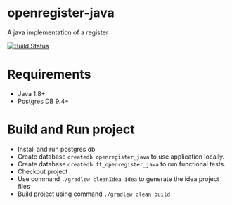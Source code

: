 # openregister-java
A java implementation of a register

[![Build Status](https://travis-ci.org/openregister/openregister-java.svg?branch=master)](https://travis-ci.org/openregister/openregister-java)

# Requirements

- Java 1.8+
- Postgres DB 9.4+

# Build and Run project

- Install and run postgres db
- Create database `createdb openregister_java` to use application locally.
- Create database `createdb ft_openregister_java` to run functional tests.
- Checkout project 
- Use command `./gradlew cleanIdea idea` to generate the idea project files
- Build project using command `./gradlew clean build` 
